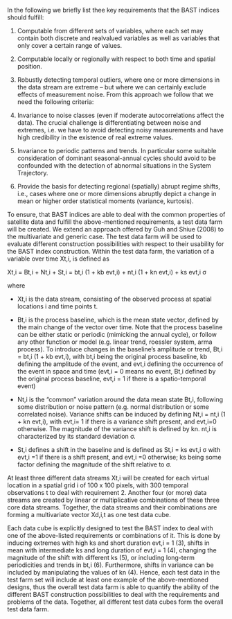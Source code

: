 In the following we briefly list thee key requirements that the BAST indices should fulfill: 
 
1. Computable from different sets of variables, where each set may contain both discrete and realvalued variables as well as variables that only cover a certain range of values.

2. Computable locally or regionally with respect to both time and spatial position.

3. Robustly detecting temporal outliers, where one or more dimensions in the data stream are extreme – but where we can certainly exclude effects of measurement noise. From this approach we follow that we need the following criteria:

4. Invariance to noise classes (even if moderate autocorrelations affect the data). The crucial challenge is differentiating between noise and extremes, i.e. we have to avoid detecting noisy measurements and have high credibility in the existence of real extreme values.

5. Invariance to periodic patterns and trends. In particular some suitable consideration of dominant seasonal-annual cycles should avoid to be confounded with the detection of abnormal situations in the System Trajectory.

6. Provide the basis for detecting regional (spatially) abrupt regime shifts, i.e., cases where one or more dimensions abruptly depict a change in mean or higher order statistical moments (variance, kurtosis).


To ensure, that BAST indices are able to deal with the common properties of satellite data and fulfill the above-mentioned requirements, a test data farm will be created. We extend an approach offered by Guh and Shiue (2008) to the multivariate and generic case. The test data farm will be used to evaluate different construction possibilities with respect to their usability for the BAST index construction. Within the test data farm, the variation of a variable over time Xt,i, is defined as

Xt,i = Bt,i + Nt,i + St,i = bt,i (1 + kb evt,i) + nt,i (1 + kn evt,i) + ks evt,i σ

where

- Xt,i is the data stream, consisting of the observed process at spatial locations i and time points t. 

- Bt,i is the process baseline, which is the mean state vector, defined by the main change of the vector over time. Note that the process baseline can be either static or periodic (mimicking the annual cycle), or follow any other function or model (e.g. linear trend, roessler system, arma process). To introduce changes in the baseline’s amplitude or trend, Bt,i  = bt,i (1 + kb evt,i), with bt,i  being the original process baseline, kb defining the amplitude of the event, and evt,i defining the occurrence of the event in space and time (evt,i = 0 means no event, Bt,i defined by the original process baseline, evt,i = 1 if there is a spatio-temporal event)

- Nt,i is the “common” variation around the data mean state Bt,i, following some distribution or noise pattern (e.g. normal distribution or some correlated noise). Variance shifts can be induced by defining Nt,i = nt,i (1 + kn evt,i), with evt,i= 1 if there is a variance shift present, and evt,i=0 otherwise. The magnitude of the variance shift is defined by kn. nt,i is characterized by its standard deviation σ. 

- St,i defines a shift in the baseline and is defined as St,i = ks evt,i σ with evt,i =1 if there is a shift present, and evt,i =0 otherwise; ks being some factor defining the magnitude of the shift relative to σ.

At least three different data streams Xt,i will be created for each virtual location in a spatial grid i of 100 x 100 pixels, with 300 temporal observations t to deal with requirement 2. Another four (or more) data streams are created by linear or multiplicative combinations of these three core data streams. Together, the data streams and their combinations are forming a multivariate vector Xd,i,t as one test data cube. 

Each data cube is explicitly designed to test the BAST index to deal with one of the above-listed requirements or combinations of it. This is done by inducing extremes with high ks and short duration evt,i = 1 (3), shifts in mean with intermediate ks and long duration of evt,i = 1 (4), changing the magnitude of the shift with different ks (5), or including long-term periodicities and trends in bt,i (6). Furthermore, shifts in variance can be included by manipulating the values of kn (4). Hence, each test data in the test farm set will include at least one example of the above-mentioned designs, thus the overall test data farm is able to quantify the ability of the different BAST construction possibilities to deal with the requirements and problems of the data. Together, all different test data cubes form the overall test data farm.